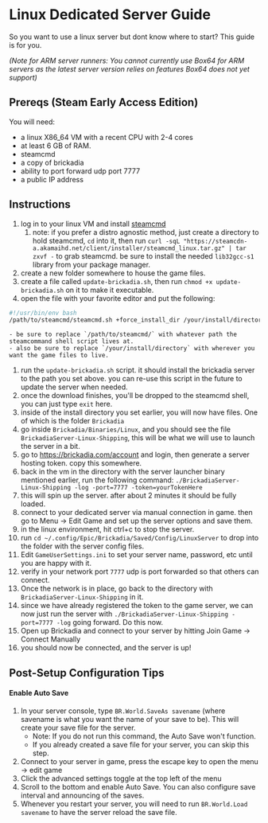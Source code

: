# Linux Dedicated Server Guide
So you want to use a linux server but dont know where to start? This guide is for you.

*(Note for ARM server runners: You cannot currently use Box64 for ARM servers as the latest server version relies on features Box64 does not yet support)*

## Prereqs (Steam Early Access Edition)
You will need:

- a linux X86_64 VM with a recent CPU with 2-4 cores
- at least 6 GB of RAM. 
- steamcmd
- a copy of brickadia
- ability to port forward udp port 7777
- a public IP address

## Instructions
1. log in to your linux VM and install [steamcmd](<https://developer.valvesoftware.com/wiki/SteamCMD#Linux>)
    1. note: if you prefer a distro agnostic method, just create a directory to hold steamcmd, `cd` into it, then run `curl -sqL "https://steamcdn-a.akamaihd.net/client/installer/steamcmd_linux.tar.gz" | tar zxvf -` to grab steamcmd. be sure to install the needed `lib32gcc-s1` library from your package manager. 
1. create a new folder somewhere to house the game files. 
1. create a file called `update-brickadia.sh`, then run `chmod +x update-brickadia.sh` on it to make it executable. 
1. open the file with your favorite editor and put the following:
``` bash
#!/usr/bin/env bash
/path/to/steamcmd/steamcmd.sh +force_install_dir /your/install/directory +login anonymous +app_update 3017590
```
    - be sure to replace `/path/to/steamcmd/` with whatever path the steamcommand shell script lives at. 
    - also be sure to replace `/your/install/directory` with wherever you want the game files to live.
1. run the `update-brickadia.sh` script. it should install the brickadia server to the path you set above. you can re-use this script in the future to update the server when needed.
1. once the download finishes, you'll be dropped to the steamcmd shell, you can just type `exit` here. 
1. inside of the install directory you set earlier, you will now have files. One of which is the folder `Brickadia`
1. go inside `Brickadia/Binaries/Linux`, and you should see the file `BrickadiaServer-Linux-Shipping`, this will be what we will use to launch the server in a bit. 
1. go to <https://brickadia.com/account> and login, then generate a server hosting token. copy this somewhere. 
1. back in the vm in the directory with the server launcher binary mentioned earlier, run the following command: `./BrickadiaServer-Linux-Shipping -log -port=7777 -token=yourTokenHere`
1. this will spin up the server. after about 2 minutes it should be fully loaded. 
1. connect to your dedicated server via manual connection in game. then go to Menu -> Edit Game and set up the server options and save them. 
1. in the linux environment, hit ctrl+c to stop the server.
1. run `cd ~/.config/Epic/Brickadia/Saved/Config/LinuxServer` to drop into the folder  with the server config files. 
1. Edit `GameUserSettings.ini`  to set your server name, password, etc until you are happy with it. 
1. verify in your network port `7777` udp is port forwarded so that others can connect. 
1. Once the network is in place, go back to the directory with `BrickadiaServer-Linux-Shipping` in it. 
1. since we have already registered the token to the game server, we can now just run the server with `./BrickadiaServer-Linux-Shipping -port=7777 -log` going forward. Do this now. 
1. Open up Brickadia and connect to your server by hitting Join Game -> Connect Manually
1. you should now be connected, and the server is up!

## Post-Setup Configuration Tips
#### Enable Auto Save
1. In your server console, type `BR.World.SaveAs savename` (where savename is what you want the name of your save to be). This will create your save file for the server. 
      - Note: If you do not run this command, the Auto Save won't function.
      - If you already created a save file for your server, you can skip this step.
2. Connect to your server in game, press the escape key to open the menu -> edit game
3. Click the advanced settings toggle at the top left of the menu
4. Scroll to the bottom and enable Auto Save. You can also configure save interval and announcing of the saves.
5. Whenever you restart your server, you will need to run `BR.World.Load savename` to have the server reload the save file.
